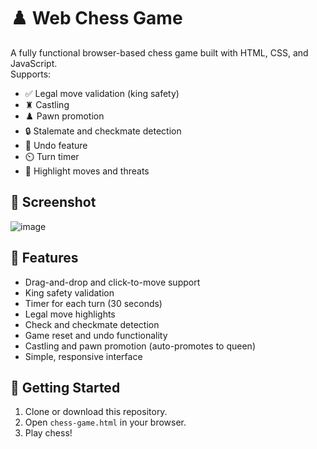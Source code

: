 # ♟️ Web Chess Game
A fully functional browser-based chess game built with HTML, CSS, and JavaScript.  
Supports:
- ✅ Legal move validation (king safety)
- ♜ Castling
- ♟️ Pawn promotion
- 🔒 Stalemate and checkmate detection
- 🔄 Undo feature
- ⏲️ Turn timer
- 🎯 Highlight moves and threats

## 📸 Screenshot
![image](https://github.com/user-attachments/assets/89ae1dd8-b62f-4cc6-b3a0-8996a978a674)

## 🔧 Features

- Drag-and-drop and click-to-move support
- King safety validation
- Timer for each turn (30 seconds)
- Legal move highlights
- Check and checkmate detection
- Game reset and undo functionality
- Castling and pawn promotion (auto-promotes to queen)
- Simple, responsive interface

## 🚀 Getting Started

1. Clone or download this repository.
2. Open `chess-game.html` in your browser.
3. Play chess!
